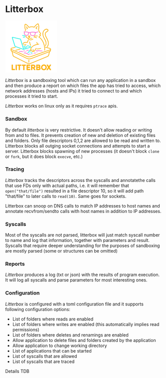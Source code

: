 # Litterbox

<img src="logo.png" style="width:33%;">

_Litterbox_ is a sandboxing tool which can run any application in a sandbox and then produce a report on which files the app has tried to access, which network addresses (hosts and IPs) it tried to connect to and which processes it tried to start.

_Litterbox_ works on linux only as it requires `ptrace` apis.


### Sandbox

By default _litterbox_ is very restrictive. It doesn't allow reading or writing from and to files. It prevents creation of new and deletion of existing files and folders. Only file descriptors 0,1,2 are allowed to be read and written to.
Litterbox blocks all outging socket connections and attempts to start a server.
Litterbox blocks spawning of new processes (it doesn't block `clone` or `fork`, but it does block `execve`, etc.)


### Tracing

_Litterbox_ tracks the descriptors across the syscalls and annotatethe calls that use FDs only with actual paths, i.e. it will remember that `open("that/file")`  resulted in a file descriptor 10, so it will add path "that/file" to later calls  to `read(10)`. Same goes for sockets.

Litterbox can snoop on DNS calls to match IP addresses to host names and annotate recvfrom/sendto calls with host names in addition to IP addresses.

### Syscalls

Most of the syscalls are not parsed, litterbox will just match syscall number to name and log that information, together with parameters and result.
Syscalls that require deeper understanding for the purposes of sandboxing are mostly parsed (some or structures can be omitted)


### Reports

_Litterbox_ produces a log (txt or json) with the results of program execution. It will log all syscalls and parse parameters for most interesting ones. 

### Configuration

_Litterbox_ is configured with a toml configuration file and it  supports following configuration options:
 - List of folders where reads are enabled
 - List of folders where writes are enabled (this automatically implies read permissions)
 - List of folders where deletes and renamings are enabled
 - Allow application to delete files and folders created by the application
 - Allow application to change working directory
 - List of applications that can be started
 - List of syscalls that are allowed
 - List of syscalls that are traced

Details TDB